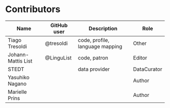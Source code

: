 # Contributors

Name               | GitHub user | Description | Role
---                | ---         | --- | --- 
Tiago Tresoldi     | @tresoldi   | code, profile, language mapping | Other
Johann-Mattis List | @LinguList  | code, patron | Editor
STEDT | | data provider | DataCurator
Yasuhiko Nagano | | | Author
Marielle Prins | | | Author

